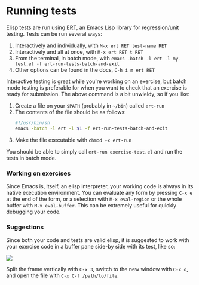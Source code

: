 # Running tests

Elisp tests are run using [ERT](http://www.emacswiki.org/emacs/ErtTestLibrary), an Emacs Lisp library for regression/unit
testing. Tests can be run several ways:

1. Interactively and individually, with `M-x ert RET test-name RET`
2. Interactively and all at once, with `M-x ert RET t RET`
3. From the terminal, in batch mode, with `emacs -batch -l ert -l my-test.el -f
   ert-run-tests-batch-and-exit`
4. Other options can be found in the docs, `C-h i m ert RET`

Interactive testing is great while you're working on an exercise, but batch mode
testing is preferable for when you want to check that an exercise is ready for
submission. The above command is a bit unwieldy, so if you like:

1. Create a file on your `$PATH` (probably in `~/bin`) called `ert-run`
2. The contents of the file should be as follows:
   ```sh
   #!/usr/bin/sh
   emacs -batch -l ert -l $1 -f ert-run-tests-batch-and-exit
   ```
3. Make the file executable with `chmod +x ert-run`

You should be able to simply call `ert-run exercise-test.el` and run the tests
in batch mode.

### Working on exercises
Since Emacs is, itself, an elisp interpreter, your working code is always in its
native execution environment. You can evaluate any form by pressing `C-x e` at
the end of the form, or a selection with `M-x eval-region` or the whole buffer
with `M-x eval-buffer`. This can be extremely useful for quickly debugging your
code.

### Suggestions
Since both your code and tests are valid elisp, it is suggested to work with
your exercise code in a buffer pane side-by side with its test, like so:

<img src="http://x.exercism.io/v3/tracks/elisp/docs/img/dual-pane.png">

Split the frame vertically with `C-x 3`, switch to the new window with `C-x o`,
and open the file with `C-x C-f /path/to/file`.
